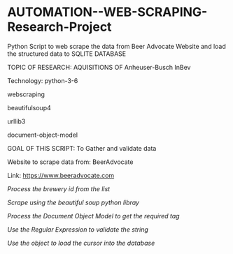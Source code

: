 # AUTOMATION--WEB-SCRAPING-Research-Project
Python Script to web scrape the data from Beer Advocate Website and load the structured data to SQLITE DATABASE

TOPIC OF RESEARCH: AQUISITIONS OF Anheuser-Busch InBev

Technology: 
python-3-6

webscraping

beautifulsoup4

urllib3

document-object-model

GOAL OF THIS SCRIPT: To Gather and validate data

Website to scrape data from: BeerAdvocate

Link: https://www.beeradvocate.com

_Process the brewery id from the list_

_Scrape using the beautiful soup python libray_

_Process the Document Object Model to get the required tag_

_Use the Regular Expression to validate the string_

_Use the object to load the cursor into the database_


